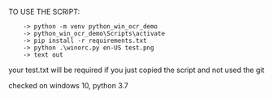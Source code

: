 TO USE THE SCRIPT:
		
		-> python -m venv python_win_ocr_demo
		-> python_win_ocr_demo\Scripts\activate
		-> pip install -r requirements.txt
		-> python .\winorc.py en-US test.png
		-> text out

your test.txt will be required if you just copied the script and not used the git


checked on windows 10, python 3.7



